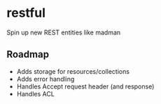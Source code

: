 # restful

Spin up new REST entities like madman

## Roadmap

- Adds storage for resources/collections
- Adds error handling
- Handles Accept request header (and response)
- Handles ACL

